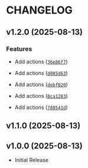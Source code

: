 # CHANGELOG

<!-- version list -->

## v1.2.0 (2025-08-13)

### Features

- Add actions
  ([`36e86f7`](https://github.com/Danval-003/github_actions_packing_pipeline/commit/36e86f7bde196c5a4ad07338e982eb7edc1d073e))

- Add actions
  ([`d085d63`](https://github.com/Danval-003/github_actions_packing_pipeline/commit/d085d63b44a8be281b977217f974af32d7205131))

- Add actions
  ([`debf020`](https://github.com/Danval-003/github_actions_packing_pipeline/commit/debf0209f7d610e1c6c166f12de51706aa956afd))

- Add actions
  ([`0ca1283`](https://github.com/Danval-003/github_actions_packing_pipeline/commit/0ca12833645ef89279cbeb6b3259b2f2ffb51957))

- Add actions
  ([`788541d`](https://github.com/Danval-003/github_actions_packing_pipeline/commit/788541dfa4279e2e3022d36c16ef38c9dfa9c173))


## v1.1.0 (2025-08-13)


## v1.0.0 (2025-08-13)

- Initial Release
